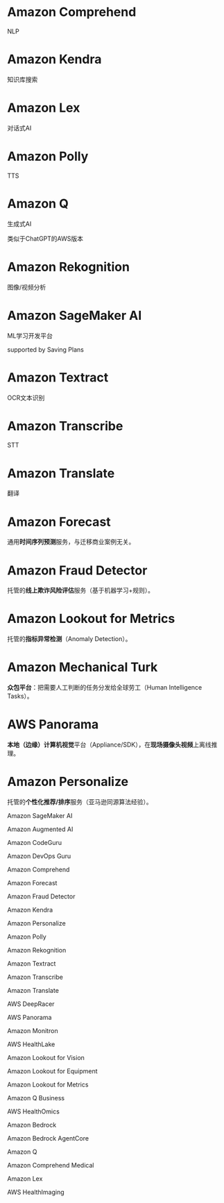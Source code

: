 # Amazon Comprehend

NLP

# Amazon Kendra

知识库搜索

# Amazon Lex

对话式AI

# Amazon Polly

TTS

# Amazon Q

生成式AI

类似于ChatGPT的AWS版本

# Amazon Rekognition

图像/视频分析

# Amazon SageMaker AI

ML学习开发平台

supported by Saving Plans

# Amazon Textract

OCR文本识别

# Amazon Transcribe 

STT

# Amazon Translate

翻译

# Amazon Forecast

通用**时间序列预测**服务，与迁移商业案例无关。

# Amazon Fraud Detector

托管的**线上欺诈风险评估**服务（基于机器学习+规则）。

# Amazon Lookout for Metrics

托管的**指标异常检测**（Anomaly Detection）。

# Amazon Mechanical Turk

**众包平台**：把需要人工判断的任务分发给全球劳工（Human Intelligence Tasks）。

# AWS Panorama

**本地（边缘）计算机视觉**平台（Appliance/SDK），在**现场摄像头视频**上离线推理。

# Amazon Personalize

托管的**个性化推荐/排序**服务（亚马逊同源算法经验）。



Amazon SageMaker AI

Amazon Augmented AI

Amazon CodeGuru

Amazon DevOps Guru

Amazon Comprehend

Amazon Forecast

Amazon Fraud Detector

Amazon Kendra

Amazon Personalize

Amazon Polly

Amazon Rekognition

Amazon Textract

Amazon Transcribe

Amazon Translate

AWS DeepRacer

AWS Panorama

Amazon Monitron

AWS HealthLake

Amazon Lookout for Vision

Amazon Lookout for Equipment

Amazon Lookout for Metrics

Amazon Q Business

AWS HealthOmics

Amazon Bedrock

Amazon Bedrock AgentCore

Amazon Q

Amazon Comprehend Medical

Amazon Lex

AWS HealthImaging

